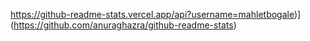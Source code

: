 https://github-readme-stats.vercel.app/api?username=mahletbogale)](https://github.com/anuraghazra/github-readme-stats)

